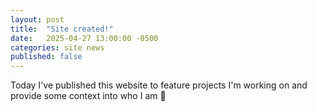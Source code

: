 ```yaml
---
layout: post
title:  "Site created!"
date:   2025-04-27 13:00:00 -0500
categories: site news
published: false
---
```


Today I've published this website to feature projects I'm working on and provide some context into who I am 👋